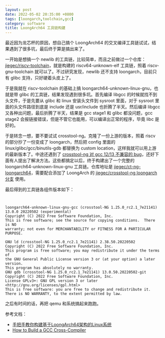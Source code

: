 ```yaml
---
layout: post
date: 2022-05-02 20:35:00 +0800
tags: [loongarch,toolchain,gcc]
category: software
title: LoongArch64 工具链构建
---
```


最近因为龙芯杯的原因，想自己搞个 LoongArch64 的交叉编译工具链试试，结果遇到了很多坑，最后终于算是搞出来了。

一开始是想搞一个 newlib 的工具链，比较简单，而且之前做过一个仓库：[jiegec/riscv-toolchain](https://github.com/jiegec/riscv-toolchain)，就是构建的 riscv64-unknown-elf 工具链，照着 riscv-gnu-toolchain 就可以了。不过研究发现，newlib 还不支持 loongarch，目前只有 glibc 支持，只好硬着头皮上了。

于是我就在 riscv-toolchain 的基础上搞 loongarch64-unknown-linux-gnu，也就是带 glibc 的工具链，结果发现遇到很多坑。首先编译 libgcc 的时候就找不到头文件，于是先要从 glibc 和 linux 安装头文件到 sysroot 里面，对于 sysroot 里面的头文件路径到底是 include 还是 usr/include 也折腾了半天。然后编译 libgcc 又各种出问题，最后折腾了半天，结果是 gcc stage1 和 glibc 都没问题，gcc stage2 会报链接错误，但是不管它也能用，可以编译出正常的程序，毕竟 libc 是好的。

于是转念一想，要不要试试 crosstool-ng。克隆了一份上游的版本，照着 riscv 的部分抄了一份变成了 loongarch，然后把 config 里面的 linux/glibc/gcc/binutils-gdb 都替换为 custom location，这样我就可以用上游的最新版本了。中途还遇到了 [crosstool-ng 对 gcc 12/13 不兼容的 bug](https://github.com/crosstool-ng/crosstool-ng/issues/1564)，还好下面有人提出了解决方法。这些都搞定以后，终于构建出了一个完整的 loongarch64-unknown-linux-gnu 工具链。仓库地址是 [jiegec/ct-ng-loongarch64](https://github.com/jiegec/ct-ng-loongarch64)，需要配合添加了 LoongArch 的 [jiegec/crosstool-ng loongarch 分支](https://github.com/jiegec/crosstool-ng/tree/loongarch) 使用。

最后得到的工具链各组件版本如下：

```

   
loongarch64-unknown-linux-gnu-gcc (crosstool-NG 1.25.0_rc2.1_7e21141) 13.0.0 20220502 (experimental)
Copyright (C) 2022 Free Software Foundation, Inc.
This is free software; see the source for copying conditions.  There is NO
warranty; not even for MERCHANTABILITY or FITNESS FOR A PARTICULAR PURPOSE.

GNU ld (crosstool-NG 1.25.0_rc2.1_7e21141) 2.38.50.20220502
Copyright (C) 2022 Free Software Foundation, Inc.
This program is free software; you may redistribute it under the terms of
the GNU General Public License version 3 or (at your option) a later version.
This program has absolutely no warranty.
GNU gdb (crosstool-NG 1.25.0_rc2.1_7e21141) 13.0.50.20220502-git
Copyright (C) 2022 Free Software Foundation, Inc.
License GPLv3+: GNU GPL version 3 or later <http://gnu.org/licenses/gpl.html>
This is free software: you are free to change and redistribute it.
There is NO WARRANTY, to the extent permitted by law.
```

之后有时间的话，再把 qemu 和系统搞起来跑跑。

参考文档：

- [手把手教你构建基于LoongArch64架构的Linux系统](https://github.com/sunhaiyong1978/CLFS-for-LoongArch/blob/main/CLFS_For_LoongArch64-20220108.md)
- [How to Build a GCC Cross-Compiler](https://preshing.com/20141119/how-to-build-a-gcc-cross-compiler/)